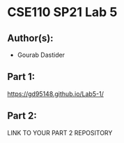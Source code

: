 # CSE110 SP21 Lab 5

## Author(s):
- Gourab Dastider

## Part 1:

https://gd95148.github.io/Lab5-1/

## Part 2:

LINK TO YOUR PART 2 REPOSITORY
